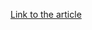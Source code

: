 [Link to the article](https://thehackernews.com/2025/09/russian-apt28-deploys-notdoor-outlook.html)
